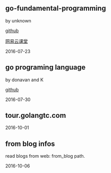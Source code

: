 ## go-fundamental-programming

by unknown

[github](https://github.com/Unknwon/go-fundamental-programming)

[网易云课堂](http://study.163.com/course/courseMain.htm?courseId=306002)

2016-07-23

## go programing language

by donavan and K

[github](https://github.com/adonovan/gopl.io/)

2016-07-30

## tour.golangtc.com

2016-10-01

## from blog infos

read blogs from web: from_blog path.

2016-10-06

